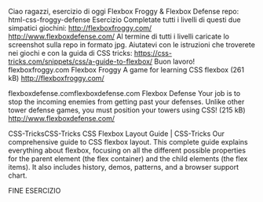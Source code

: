 Ciao ragazzi,
esercizio di oggi Flexbox Froggy & Flexbox Defense
repo: html-css-froggy-defense
Esercizio Completate tutti i livelli di questi due simpatici giochini:
http://flexboxfroggy.com/
http://www.flexboxdefense.com/
Al termine di tutti i livelli caricate lo screenshot sulla repo in formato jpg.
Aiutatevi con le istruzioni che troverete nei giochi e con la guida di CSS tricks: https://css-tricks.com/snippets/css/a-guide-to-flexbox/
Buon lavoro!
flexboxfroggy.com
Flexbox Froggy
A game for learning CSS flexbox (261 kB)
http://flexboxfroggy.com/

flexboxdefense.comflexboxdefense.com
Flexbox Defense
Your job is to stop the incoming enemies from getting past
your defenses. Unlike other tower defense games, you must
position your towers using CSS! (215 kB)
http://www.flexboxdefense.com/

CSS-TricksCSS-Tricks
CSS Flexbox Layout Guide | CSS-Tricks
Our comprehensive guide to CSS flexbox layout. This complete guide explains everything about flexbox, focusing on all the different possible properties for the parent element (the flex container) and the child elements (the flex items). It also includes history, demos, patterns, and a browser support chart.


FINE ESERCIZIO